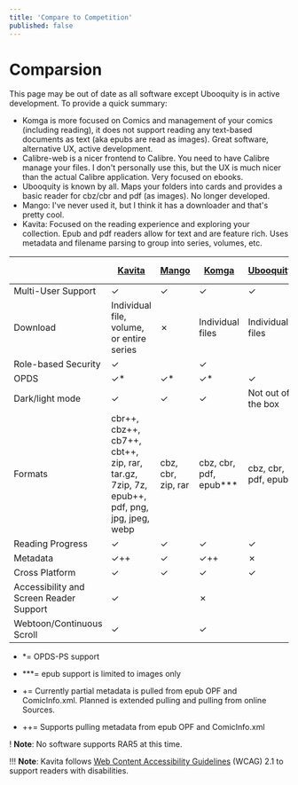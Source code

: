 ```yaml
---
title: 'Compare to Competition'
published: false
---
```


# Comparsion
This page may be out of date as all software except Ubooquity is in active development. To provide a quick summary: 
* Komga is more focused on Comics and management of your comics (including reading), it does not support reading any text-based documents as text (aka epubs are read as images). Great software, alternative UX, active development. 
* Calibre-web is a nicer frontend to Calibre. You need to have Calibre manage your files. I don't personally use this, but the UX is much nicer than the actual Calibre application. Very focused on ebooks.
* Ubooquity is known by all. Maps your folders into cards and provides a basic reader for cbz/cbr and pdf (as images). No longer developed.
* Mango: I've never used it, but I think it has a downloader and that's pretty cool.
* Kavita: Focused on the reading experience and exploring your collection. Epub and pdf readers allow for text and are feature rich. Uses metadata and filename parsing to group into series, volumes, etc.  

|                                         | [Kavita](https://github.com/Kareadita/Kavita)                                                  | [Mango](https://github.com/hkalexling/Mango) | [Komga](https://github.com/gotson/komga) | [Ubooquity](https://vaemendis.net/ubooquity/) | [Calibre-web](https://github.com/janeczku/calibre-web)      |
|-----------------------------------------|------------------------------------------------------------------------------------------------|----------------------------------------------|------------------------------------------|-----------------------------------------------|-------------------------------------------------------------|
| Multi-User Support                      | ✓                                                                                              | ✓                                            | ✓                                        | ✓                                             | ✓                                                           |
| Download                                | Individual file, volume, or entire series                                                      | ✗                                            | Individual files                         | Individual files                              | Individual files                                            |
| Role-based Security                     | ✓                                                                                              |                                              | ✓                                        |                                               | ✓                                                           | 
| OPDS                                    | ✓*                                                                                             | ✓*                                           | ✓*                                       | ✓                                             | ✓                                                           |
| Dark/light mode                         | ✓                                                                                              | ✓                                            | ✓                                        | Not out of the box                            | ✗                                                           |
| Formats                                 | cbr++, cbz++, cb7++, cbt++, zip, rar, tar.gz,<br/> 7zip, 7z, epub++, pdf, png, jpg, jpeg, webp | cbz, cbr, zip, rar                           | cbz, cbr, pdf, epub***                   | cbz, cbr, pdf, epub                           | mobi, epub, pdf, cbz, cbr, cbt, lit, doc(x), odt, rtf, html |
| Reading Progress                        | ✓                                                                                              | ✓                                            | ✓                                        | ✓                                             | ✓                                                           |
| Metadata                                | ✓++                                                                                            | ✓                                            | ✓++                                      | ✗                                             | ✓                                                           |
| Cross Platform                          | ✓                                                                                              | ✓                                            | ✓                                        | ✓                                             | ✓                                                           |
| Accessibility and Screen Reader Support | ✓                                                                                              |                                              | ✗                                        |                                               | ✗                                                           |
| Webtoon/Continuous Scroll               | ✓                                                                                              |                                              | ✓                                        |                                               |                                                             |

* *= OPDS-PS support

* ***= epub support is limited to images only 

* += Currently partial metadata is pulled from epub OPF and ComicInfo.xml. Planned is extended pulling and pulling from online Sources. 
* ++= Supports pulling metadata from epub OPF and ComicInfo.xml

! **Note**: No software supports RAR5 at this time.

!!! **Note**: Kavita follows [Web Content Accessibility Guidelines](https://www.w3.org/TR/WCAG21/) (WCAG) 2.1 to support readers with disabilities.